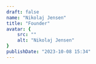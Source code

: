 ```yaml
---
draft: false
name: "Nikolaj Jensen"
title: "Founder"
avatar: {
    src: ""
    alt: "Nikolaj Jensen"
}
publishDate: "2023-10-08 15:34"
---
```

